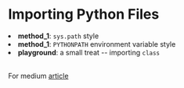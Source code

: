 # Importing Python Files
<li><b>method_1</b>: <code>sys.path</code> style</li>
<li><b>method_1</b>: <code>PYTHONPATH</code> environment variable style</li>
<li><b>playground</b>: a small treat -- importing <code>class</code> </li>
<br/>

For medium [article](https://medium.com/@dichharai/importing-files-in-python-repository-28ab49fade37)
